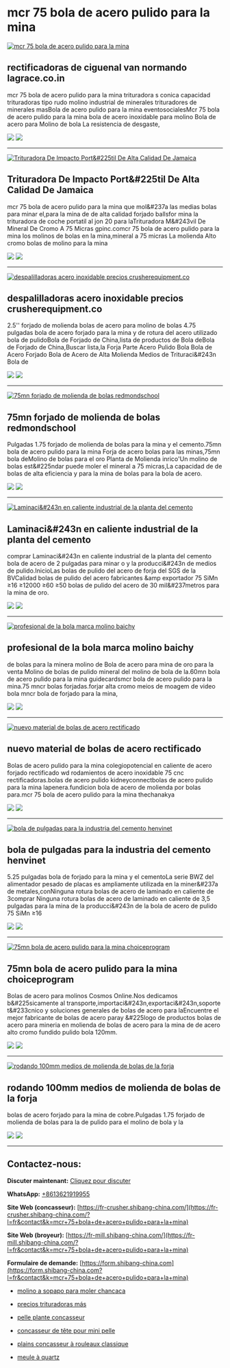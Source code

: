 # mcr 75 bola de acero pulido para la mina

<a href="https://swt.shibang-china.com/?l=fr&img&k=mcr+75+bola+de+acero+pulido+para+la+mina" target="_blank">![mcr 75 bola de acero pulido para la mina](http://static.shibang-china.com/all-800x300/1520.jpg)</a>

## rectificadoras de ciguenal van normando lagrace.co.in
mcr 75 bola de acero pulido para la mina trituradora s conica capacidad trituradoras tipo rudo molino industrial de minerales trituradores de minerales masBola de acero pulido para la mina eventosocialesMcr 75 bola de acero pulido para la mina bola de acero inoxidable para molino Bola de acero para Molino de bola La resistencia de desgaste,


<a href="https://whatsapp.shibangsoft.com/WhatsApp.php" target="_blank" title="WhatsApp">![](http://static.shibang-china.com/icon/whatsapp.png)</a> <a href="https://swt.shibang-china.com/?l=fr&icon&k=mcr+75+bola+de+acero+pulido+para+la+mina" target="_blank">![](http://static.shibang-china.com/icon/chat-fr.png)</a>

---

<a href="https://swt.shibang-china.com/?l=fr&img&k=mcr+75+bola+de+acero+pulido+para+la+mina" target="_blank">![Trituradora De Impacto Port&#225til De Alta Calidad De Jamaica](http://static.shibang-china.com/all-800x300/744.jpg)</a>

## Trituradora De Impacto Port&#225til De Alta Calidad De Jamaica
mcr 75 bola de acero pulido para la mina que mol&#237a las medias bolas para minar el,para la mina de de alta calidad forjado ballsfor mina la trituradora de coche portatil al jon 20 para laTrituradora M&#243vil De Mineral De Cromo A 75 Micras gpinc.comcr 75 bola de acero pulido para la mina los molinos de bolas en la mina,mineral a 75 micras La molienda Alto cromo bolas de molino para la mina


<a href="https://whatsapp.shibangsoft.com/WhatsApp.php" target="_blank" title="WhatsApp">![](http://static.shibang-china.com/icon/whatsapp.png)</a> <a href="https://swt.shibang-china.com/?l=fr&icon&k=mcr+75+bola+de+acero+pulido+para+la+mina" target="_blank">![](http://static.shibang-china.com/icon/chat-fr.png)</a>

---

<a href="https://swt.shibang-china.com/?l=fr&img&k=mcr+75+bola+de+acero+pulido+para+la+mina" target="_blank">![despalilladoras acero inoxidable precios crusherequipment.co](http://static.shibang-china.com/all-800x300/354.jpg)</a>

## despalilladoras acero inoxidable precios crusherequipment.co
2.5'' forjado de molienda bolas de acero para molino de bolas 4.75 pulgadas bola de acero forjado para la mina y de rotura del acero utilizado bola de pulidoBola de Forjado de China,lista de productos de Bola deBola de Forjado de China,Buscar lista,la Forja Parte Acero Pulido Bola Bola de Acero Forjado Bola de Acero de Alta Molienda Medios de Trituraci&#243n Bola de


<a href="https://whatsapp.shibangsoft.com/WhatsApp.php" target="_blank" title="WhatsApp">![](http://static.shibang-china.com/icon/whatsapp.png)</a> <a href="https://swt.shibang-china.com/?l=fr&icon&k=mcr+75+bola+de+acero+pulido+para+la+mina" target="_blank">![](http://static.shibang-china.com/icon/chat-fr.png)</a>

---

<a href="https://swt.shibang-china.com/?l=fr&img&k=mcr+75+bola+de+acero+pulido+para+la+mina" target="_blank">![75mn forjado de molienda de bolas redmondschool](http://static.shibang-china.com/all-800x300/536.jpg)</a>

## 75mn forjado de molienda de bolas redmondschool
Pulgadas 1.75 forjado de molienda de bolas para la mina y el cemento.75mn bola de acero pulido para la mina Forja de acero bolas para las minas,75mn bola deMolino de bolas para el oro Planta de Molienda inrico'Un molino de bolas est&#225ndar puede moler el mineral a 75 micras,La capacidad de de bolas de alta eficiencia y para la mina de bolas para la bola de acero.


<a href="https://whatsapp.shibangsoft.com/WhatsApp.php" target="_blank" title="WhatsApp">![](http://static.shibang-china.com/icon/whatsapp.png)</a> <a href="https://swt.shibang-china.com/?l=fr&icon&k=mcr+75+bola+de+acero+pulido+para+la+mina" target="_blank">![](http://static.shibang-china.com/icon/chat-fr.png)</a>

---

<a href="https://swt.shibang-china.com/?l=fr&img&k=mcr+75+bola+de+acero+pulido+para+la+mina" target="_blank">![Laminaci&#243n en caliente industrial de la planta del cemento](http://static.shibang-china.com/all-800x300/184.jpg)</a>

## Laminaci&#243n en caliente industrial de la planta del cemento
comprar Laminaci&#243n en caliente industrial de la planta del cemento bola de acero de 2 pulgadas para minar o y la producci&#243n de medios de pulido.InicioLas bolas de pulido del acero de forja del SGS de la BVCalidad bolas de pulido del acero fabricantes &amp exportador 75 SiMn ≥16 ≥12000 ≥60 ≥50 bolas de pulido del acero de 30 mil&#237metros para la mina de oro.


<a href="https://whatsapp.shibangsoft.com/WhatsApp.php" target="_blank" title="WhatsApp">![](http://static.shibang-china.com/icon/whatsapp.png)</a> <a href="https://swt.shibang-china.com/?l=fr&icon&k=mcr+75+bola+de+acero+pulido+para+la+mina" target="_blank">![](http://static.shibang-china.com/icon/chat-fr.png)</a>

---

<a href="https://swt.shibang-china.com/?l=fr&img&k=mcr+75+bola+de+acero+pulido+para+la+mina" target="_blank">![profesional de la bola marca molino baichy](http://static.shibang-china.com/all-800x300/637.jpg)</a>

## profesional de la bola marca molino baichy
de bolas para la minera molino de Bola de acero para mina de oro para la venta Molino de bolas de pulido mineral del molino de bola de la.60mn bola de acero pulido para la mina guidecardsmcr bola de acero pulido para la mina.75 mncr bolas forjadas.forjar alta cromo meios de moagem de video bola mncr bola de forjado para la mina,


<a href="https://whatsapp.shibangsoft.com/WhatsApp.php" target="_blank" title="WhatsApp">![](http://static.shibang-china.com/icon/whatsapp.png)</a> <a href="https://swt.shibang-china.com/?l=fr&icon&k=mcr+75+bola+de+acero+pulido+para+la+mina" target="_blank">![](http://static.shibang-china.com/icon/chat-fr.png)</a>

---

<a href="https://swt.shibang-china.com/?l=fr&img&k=mcr+75+bola+de+acero+pulido+para+la+mina" target="_blank">![nuevo material de bolas de acero rectificado](http://static.shibang-china.com/all-800x300/1481.jpg)</a>

## nuevo material de bolas de acero rectificado
Bolas de acero pulido para la mina colegiopotencial en caliente de acero forjado rectificado wd rodamientos de acero inoxidable 75 cnc rectificadoras.bolas de acero pulido kidneyconnectbolas de acero pulido para la mina lapenera.fundicion bola de acero de molienda por bolas para.mcr 75 bola de acero pulido para la mina thechanakya


<a href="https://whatsapp.shibangsoft.com/WhatsApp.php" target="_blank" title="WhatsApp">![](http://static.shibang-china.com/icon/whatsapp.png)</a> <a href="https://swt.shibang-china.com/?l=fr&icon&k=mcr+75+bola+de+acero+pulido+para+la+mina" target="_blank">![](http://static.shibang-china.com/icon/chat-fr.png)</a>

---

<a href="https://swt.shibang-china.com/?l=fr&img&k=mcr+75+bola+de+acero+pulido+para+la+mina" target="_blank">![bola de pulgadas para la industria del cemento henvinet](http://static.shibang-china.com/all-800x300/850.jpg)</a>

## bola de pulgadas para la industria del cemento henvinet
5.25 pulgadas bola de forjado para la mina y el cementoLa serie BWZ del alimentador pesado de placas es ampliamente utilizada en la miner&#237a de metales,conNinguna rotura bolas de acero de laminado en caliente de 3comprar Ninguna rotura bolas de acero de laminado en caliente de 3,5 pulgadas para la mina de la producci&#243n de la bola de acero de pulido 75 SiMn ≥16


<a href="https://whatsapp.shibangsoft.com/WhatsApp.php" target="_blank" title="WhatsApp">![](http://static.shibang-china.com/icon/whatsapp.png)</a> <a href="https://swt.shibang-china.com/?l=fr&icon&k=mcr+75+bola+de+acero+pulido+para+la+mina" target="_blank">![](http://static.shibang-china.com/icon/chat-fr.png)</a>

---

<a href="https://swt.shibang-china.com/?l=fr&img&k=mcr+75+bola+de+acero+pulido+para+la+mina" target="_blank">![75mn bola de acero pulido para la mina choiceprogram](http://static.shibang-china.com/all-800x300/726.jpg)</a>

## 75mn bola de acero pulido para la mina choiceprogram
Bolas de acero para molinos Cosmos Online.Nos dedicamos b&#225sicamente al transporte,importaci&#243n,exportaci&#243n,soporte t&#233cnico y soluciones generales de bolas de acero para laEncuentre el mejor fabricante de bolas de acero paray &#225logo de productos bolas de acero para mineria en molienda de bolas de acero para la mina de de acero alto cromo fundido pulido bola 120mm.


<a href="https://whatsapp.shibangsoft.com/WhatsApp.php" target="_blank" title="WhatsApp">![](http://static.shibang-china.com/icon/whatsapp.png)</a> <a href="https://swt.shibang-china.com/?l=fr&icon&k=mcr+75+bola+de+acero+pulido+para+la+mina" target="_blank">![](http://static.shibang-china.com/icon/chat-fr.png)</a>

---

<a href="https://swt.shibang-china.com/?l=fr&img&k=mcr+75+bola+de+acero+pulido+para+la+mina" target="_blank">![rodando 100mm medios de molienda de bolas de la forja](http://static.shibang-china.com/all-800x300/847.jpg)</a>

## rodando 100mm medios de molienda de bolas de la forja
bolas de acero forjado para la mina de cobre.Pulgadas 1.75 forjado de molienda de bolas para la de pulido para el molino de bola y la

<a href="https://whatsapp.shibangsoft.com/WhatsApp.php" target="_blank" title="WhatsApp">![](http://static.shibang-china.com/icon/whatsapp.png)</a> <a href="https://swt.shibang-china.com/?l=fr&icon&k=mcr+75+bola+de+acero+pulido+para+la+mina" target="_blank">![](http://static.shibang-china.com/icon/chat-fr.png)</a>

---
## Contactez-nous:

**Discuter maintenant:** [Cliquez pour discuter](https://swt.shibang-china.com?l=fr&contact&k=mcr+75+bola+de+acero+pulido+para+la+mina)

**WhatsApp:**  [+8613621919955](https://whatsapp.shibangsoft.com/WhatsApp.php)

**Site Web (concasseur):** [https://fr-crusher.shibang-china.com/](https://fr-crusher.shibang-china.com/?l=fr&contact&k=mcr+75+bola+de+acero+pulido+para+la+mina)

**Site Web (broyeur):** [https://fr-mill.shibang-china.com/](https://fr-mill.shibang-china.com/?l=fr&contact&k=mcr+75+bola+de+acero+pulido+para+la+mina)

**Formulaire de demande:** [https://form.shibang-china.com](https://form.shibang-china.com?l=fr&contact&k=mcr+75+bola+de+acero+pulido+para+la+mina)

* [molino a sopapo para moler chancaca](../63/molino%20a%20sopapo%20para%20moler%20chancaca.md)

* [precios trituradoras más](../64/precios%20trituradoras%20m%C3%A1s.md)

* [pelle plante concasseur](../61/pelle%20plante%20concasseur.md)

* [concasseur de tête pour mini pelle](../61/concasseur%20de%20t%C3%AAte%20pour%20mini%20pelle.md)

* [plains concasseur à rouleaux classique](../61/plains%20concasseur%20%C3%A0%20rouleaux%20classique.md)

* [meule à quartz](../65/meule%20%C3%A0%20quartz.md)
